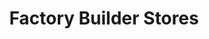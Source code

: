 ---
title: "Factory Builder Stores"
url: /san-antonio/factory-builder-stores/
shop: Haushaltsgeräte
---